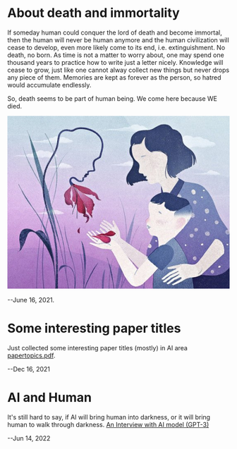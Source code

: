 # About death and immortality
If someday human could conquer the lord of death and become immortal, then the human will never be human anymore and the human civilization will cease to develop, even more likely come to its end, i.e. extinguishment. No death, no born. As time is not a matter to worry about, one may spend one thousand years to practice how to write just a letter nicely. Knowledge will cease to grow, just like one cannot alway collect new things but never drops any piece of them. Memories are kept as forever as the person, so hatred would accumulate endlessly. 

So, death seems to be part of human being. We come here because WE died. 

![alt-text-1](death.jpeg "death & born") 

--June 16, 2021.

# Some interesting paper titles 
Just collected some interesting paper titles (mostly) in AI area [papertopics.pdf](papertopics.pdf). 

--Dec 16, 2021

# AI and Human 
It's still hard to say, if AI will bring human into darkness, or it will bring human to walk through darkness. [An Interview with AI model (GPT-3)](https://www.youtube.com/watch?v=PqbB07n_uQ4)

--Jun 14, 2022
